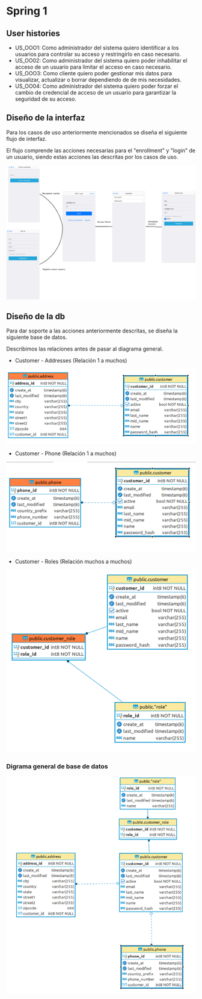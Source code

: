 # Spring 1

## User histories

- US_OOO1: Como administrador del sistema quiero identificar a los usuarios para controlar su acceso y restringirlo en caso necesario.
- US_OO02: Como administrador del sistema quiero poder inhabilitar el acceso de un usuario para limitar el acceso en caso necesario.
- US_OOO3: Como cliente quiero poder gestionar mis datos para visualizar, actualizar o borrar dependiendo de de mis necesidades.
- US_OO04: Como administrador del sistema quiero poder forzar el cambio de credencial de acceso de un usuario para garantizar la seguridad de su acceso.


## Diseño de la interfaz

Para los casos de uso anteriormente mencionados se diseña el siguiente flujo de interfaz.

El flujo comprende las acciones necesarias para el "enrollment" y "login" de un usuario, siendo estas acciones las descritas por los casos de uso.

![Flujo de la interfaz](doc_images/interfaz_spring_1.png)


## Diseño de la db

Para dar soporte a las acciones anteriormente descritas, se diseña la siguiente base de datos.

Describimos las relaciones antes de pasar al diagrama general.

- Customer - Addresses (Relación 1 a muchos)

![Relación Customer - Address](doc_images/customer_address.png)

- Customer - Phone (Relación 1 a muchos)

![Relación Customer - Phone](doc_images/customer_phone.png)

- Customer - Roles (Relación muchos a muchos)

![Relación Customer - Role](doc_images/customer_role.png)


### Digrama general de base de datos

![Diagrama general de DB](doc_images/diagrama_completo.png)
